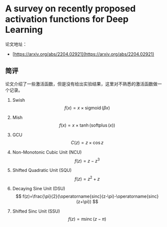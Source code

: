 # A survey on recently proposed activation functions for Deep Learning

论文地址：

- [https://arxiv.org/abs/2204.02921](https://arxiv.org/abs/2204.02921)



## 简评

论文介绍了一些激活函数，但是没有给出实验结果，这里对不熟悉的激活函数做一个记录。

1. Swish
   $$
   f(x)=x \times \operatorname{sigmoid}(\beta x)
   $$

2. Mish
   $$
   f(x)=x \times \tanh (\operatorname{softplus}(x))
   $$

3. GCU
   $$
   C(z)=z \times \cos z
   $$

4. Non-Monotonic Cubic Unit (NCU)
   $$
   f(z)=z-z^{3}
   $$

5. Shifted Quadratic Unit (SQU)
   $$
   f(z)=z^{2}+z
   $$

6. Decaying Sine Unit (DSU)
   $$
   f(z)=\frac{\pi}{2}(\operatorname{sinc}(z-\pi)-\operatorname{sinc}(z+\pi))
   $$

7. Shifted Sinc Unit (SSU)
   $$
   f(z)=\pi \operatorname{sinc}(z-\pi)
   $$

